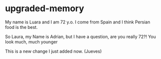 # upgraded-memory

My name is Luara and I am 72 y.o. I come from Spain and I think Persian food is the best.

So Laura, my Name is Adrian, but I have a question, are you really 72?! You look much, much younger

This is a new change I just added now. (Jueves)
